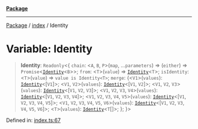 [**Package**](../../README.md)

***

[Package](../../modules.md) / [index](../README.md) / Identity

# Variable: Identity

> **Identity**: `Readonly`\<\{ `chain`: \<`A`, `B`, `P`\>(`map`, ...`parameters`) => (`either`) => `Promise`\<[`Identity`](../../identity.exports/interfaces/Identity.md)\<`B`\>\>; `from`: \<`T`\>(`value`) => [`Identity`](../../identity.exports/interfaces/Identity.md)\<`T`\>; `isIdentity`: \<`T`\>(`value`) => `value is Identity<T>`; `merge`: \{\<`V1`\>(`values`): [`Identity`](../../identity.exports/interfaces/Identity.md)\<\[`V1`\]\>; \<`V1`, `V2`\>(`values`): [`Identity`](../../identity.exports/interfaces/Identity.md)\<\[`V1`, `V2`\]\>; \<`V1`, `V2`, `V3`\>(`values`): [`Identity`](../../identity.exports/interfaces/Identity.md)\<\[`V1`, `V2`, `V3`\]\>; \<`V1`, `V2`, `V3`, `V4`\>(`values`): [`Identity`](../../identity.exports/interfaces/Identity.md)\<\[`V1`, `V2`, `V3`, `V4`\]\>; \<`V1`, `V2`, `V3`, `V4`, `V5`\>(`values`): [`Identity`](../../identity.exports/interfaces/Identity.md)\<\[`V1`, `V2`, `V3`, `V4`, `V5`\]\>; \<`V1`, `V2`, `V3`, `V4`, `V5`, `V6`\>(`values`): [`Identity`](../../identity.exports/interfaces/Identity.md)\<\[`V1`, `V2`, `V3`, `V4`, `V5`, `V6`\]\>; \<`T`\>(`values`): [`Identity`](../../identity.exports/interfaces/Identity.md)\<`T`[]\>; \}; \}\>

Defined in: [index.ts:67](https://github.com/AlexXanderGrib/monads-io/blob/88cc2f22cfbd8717d7e52da6913dd270216344b1/src/index.ts#L67)
